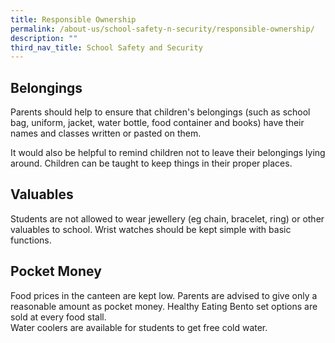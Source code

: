 ```yaml
---
title: Responsible Ownership
permalink: /about-us/school-safety-n-security/responsible-ownership/
description: ""
third_nav_title: School Safety and Security
---
```


Belongings
----------

Parents should help to ensure that children's belongings (such as school bag, uniform, jacket, water bottle, food container and books) have their names and classes written or pasted on them.  
  
It would also be helpful to remind children not to leave their belongings lying around. Children can be taught to keep things in their proper places.  
  

Valuables
---------

Students are not allowed to wear jewellery (eg chain, bracelet, ring) or other valuables to school. Wrist watches should be kept simple with basic functions.  
  

Pocket Money
------------

Food prices in the canteen are kept low. Parents are advised to give only a reasonable amount as pocket money. Healthy Eating Bento set options are sold at every food stall.  
Water coolers are available for students to get free cold water.